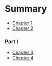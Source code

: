 # Summary

* [Chapter 1](chapter-1.md)
* [Chapter 2](chapter-2.md)

### Part I

* [Chapter 3](part1/chapter3.md)
* [Chapter 4](part1/chapter4.md)
